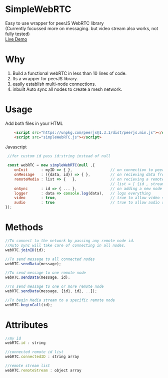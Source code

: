 # SimpleWebRTC
 Easy to use wrapper for peerJS WebRTC library  
 (Currently focussed more on messaging. but video stream also works, not fully tested)  
 [Live Demo](https://solid-droid.github.io/SimpleWebRTC/)

# Why
1. Build a functional webRTC in  less than 10 lines of code.
2. Its a wrapper for peerJS library.
3. easily establish multi-node connections.
4. inbuilt Auto sync all nodes to create a mesh network.

# Usage

Add both files in your HTML
```html
    <script src="https://unpkg.com/peerjs@1.3.1/dist/peerjs.min.js"></script>
    <script src="simpleWebRTC.js"></script>
```
Javascript
 
```javascript
 //for custom id pass id:string instead of null
 
 const webRTC = new simpleWebRTC(null ,{
    onInit      : myID => { },                 // on connection to peerJS 
    onMessage   : ({data, id}) => { },         // on recieving data from any node 
    remoteMedia : list => {   },               // on recieving a remote media (Audio/Video)
                                               // list = [ {id , stream},... ]
    onSync      : id => { ... },               // on adding a new node in network
    logger      : data => console.log(data),   // logs everything
    video       : true,                        // true to allow video stream
    audio       : true                         // true to allow audio stream
});

```

# Methods

```javascript
//To connect to the network by passing any remote node id.
//Auto sync will take care of connecting in all nodes.
webRTC.joinID(id);

//To send message to all connected nodes
webRTC.sendData(message);

//To send message to one remote node
webRTC.sendData(message, id);

//To send message to one or more remote node
webRTC.sendData(message, [id1, id2, ..]);

//To begin Media stream to a specific remote node
webRTC.beginCall(id);

```

# Attributes

```javascript
//my id
webRTC.id : string

//connected remote id list
webRTC.connectedID : string array

//remote stream list
webRTC.remoteStream : object array

```
